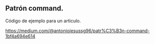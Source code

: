 ## Patrón command.

Código de ejemplo para un articulo.

https://medium.com/@antoniojesussg96/patr%C3%B3n-command-1bf4a694e614
